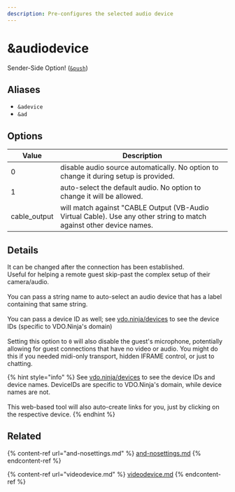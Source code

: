 ```yaml
---
description: Pre-configures the selected audio device
---
```


# \&audiodevice

Sender-Side Option! ([`&push`](push.md))

## Aliases

* `&adevice`
* `&ad`

## Options

| Value         | Description                                                                                                          |
| ------------- | -------------------------------------------------------------------------------------------------------------------- |
| 0             | disable audio source automatically. No option to change it during setup is provided.                                 |
| 1             | auto-select the default audio. No option to change it will be allowed.                                               |
| cable\_output | will match against "CABLE Output (VB-Audio Virtual Cable). Use any other string to match against other device names. |

## Details

It can be changed after the connection has been established.\
Useful for helping a remote guest skip-past the complex setup of their camera/audio.\
\
You can pass a string name to auto-select an audio device that has a label containing that same string.\
\
You can pass a device ID as well; see [vdo.ninja/devices](https://vdo.ninja/devices) to see the device IDs (specific to VDO.Ninja's domain)\
\
Setting this option to `0` will also disable the guest's microphone, potentially allowing for guest connections that have no video or audio. You might do this if you needed midi-only transport, hidden IFRAME control, or just to chatting.



{% hint style="info" %}
See [vdo.ninja/devices](https://vdo.ninja/devices) to see the device IDs and device names. DeviceIDs are specific to VDO.Ninja's domain, while device names are not. \
\
This web-based tool will also auto-create links for you, just by clicking on the respective device.
{% endhint %}

##

## Related

{% content-ref url="and-nosettings.md" %}
[and-nosettings.md](and-nosettings.md)
{% endcontent-ref %}

{% content-ref url="videodevice.md" %}
[videodevice.md](videodevice.md)
{% endcontent-ref %}
